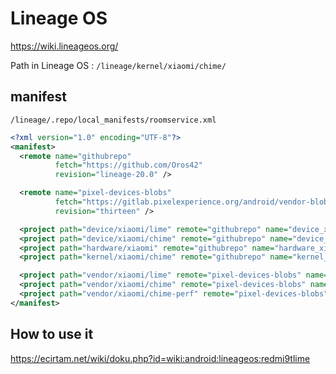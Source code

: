 # Lineage OS
https://wiki.lineageos.org/

Path in Lineage OS : `/lineage/kernel/xiaomi/chime/`

## manifest

`/lineage/.repo/local_manifests/roomservice.xml`  
```xml
<?xml version="1.0" encoding="UTF-8"?>
<manifest>
  <remote name="githubrepo"
          fetch="https://github.com/Oros42"
          revision="lineage-20.0" />

  <remote name="pixel-devices-blobs"
          fetch="https://gitlab.pixelexperience.org/android/vendor-blobs"
          revision="thirteen" />

  <project path="device/xiaomi/lime" remote="githubrepo" name="device_xiaomi_lime" revision="lineage-20.0" />
  <project path="device/xiaomi/chime" remote="githubrepo" name="device_xiaomi_chime" revision="lineage-20.0" />
  <project path="hardware/xiaomi" remote="githubrepo" name="hardware_xiaomi" revision="lineage-20.0" />
  <project path="kernel/xiaomi/chime" remote="githubrepo" name="kernel_xiaomi_chime" revision="lineage-20.0" />

  <project path="vendor/xiaomi/lime" remote="pixel-devices-blobs" name="vendor_xiaomi_lime" revision="thirteen" />
  <project path="vendor/xiaomi/chime" remote="pixel-devices-blobs" name="vendor_xiaomi_chime" revision="thirteen" />
  <project path="vendor/xiaomi/chime-perf" remote="pixel-devices-blobs" name="vendor_xiaomi_chime-perf" revision="thirteen" />
</manifest>
```

## How to use it
https://ecirtam.net/wiki/doku.php?id=wiki:android:lineageos:redmi9tlime